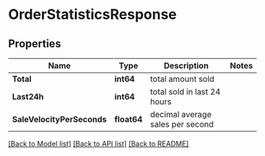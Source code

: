 # OrderStatisticsResponse

## Properties
Name | Type | Description | Notes
------------ | ------------- | ------------- | -------------
**Total** | **int64** | total amount sold | 
**Last24h** | **int64** | total sold in last 24 hours | 
**SaleVelocityPerSeconds** | **float64** | decimal average sales per second | 

[[Back to Model list]](../README.md#documentation-for-models) [[Back to API list]](../README.md#documentation-for-api-endpoints) [[Back to README]](../README.md)


